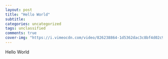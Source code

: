 ```yaml
---
layout: post
title: "Hello World"
subtitle:
categories: uncategorized
tags: unclassified
comments: true
cover-img: "https://i.vimeocdn.com/video/826238864-1d5362dac3c8bf4d02c91be8f81ad1c2458420f2cb393805ebf9cb203f07e286-d_640"
---
```

 
 Hello World